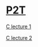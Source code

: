 # [P2T](https://github.com/Khair9/Year-2-CompSci-Notes/blob/main/README.md)
[C lecture 1](https://github.com/Khair9/Year-2-CompSci-Notes/blob/main/P2T/c%20lecture%201.md)

[C lecture 2]()
